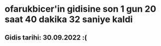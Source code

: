 # ofarukbicer'in gidisine son 1 gun 20 saat 40 dakika 32 saniye kaldi

## Gidis tarihi: 30.09.2022 :(